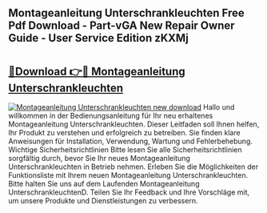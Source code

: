 ## Montageanleitung Unterschrankleuchten Free Pdf Download - Part-vGA New Repair Owner Guide - User Service Edition zKXMj

# <h2><a href="http://df7jsi0.blite.top/?on=Montageanleitung+Unterschrankleuchten">🔗Download 👉🔴 Montageanleitung Unterschrankleuchten</a></h2>

[![Montageanleitung Unterschrankleuchten new download](https://i.imgur.com/lujVjoI.png)](http://df7jsi0.blite.top/?on=Montageanleitung+Unterschrankleuchten)
Hallo und willkommen in der Bedienungsanleitung für Ihr neu erhaltenes Montageanleitung Unterschrankleuchten. Dieser Leitfaden soll Ihnen helfen, Ihr Produkt zu verstehen und erfolgreich zu betreiben. Sie finden klare Anweisungen für Installation, Verwendung, Wartung und Fehlerbehebung. Wichtige Sicherheitsrichtlinien Bitte lesen Sie alle Sicherheitsrichtlinien sorgfältig durch, bevor Sie Ihr neues Montageanleitung Unterschrankleuchten in Betrieb nehmen. Erleben Sie die Möglichkeiten der Funktionsliste mit Ihrem neuen Montageanleitung Unterschrankleuchten. Bitte halten Sie uns auf dem Laufenden Montageanleitung UnterschrankleuchtenD. Teilen Sie Ihr Feedback und Ihre Vorschläge mit, um unsere Produkte und Dienstleistungen zu verbessern.
